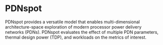 # PDNspot
PDNspot provides a versatile model that enables multi-dimensional architecture-space exploration of modern processor power delivery networks (PDNs). PDNspot evaluates the effect of multiple PDN parameters, thermal design power (TDP), and workloads on the metrics of interest.
